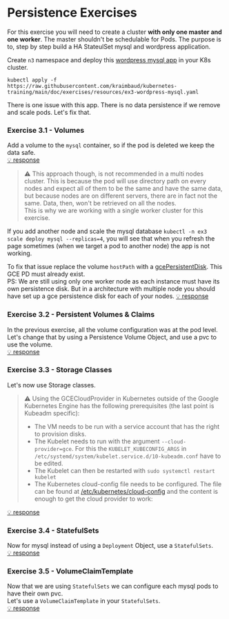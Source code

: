 # Persistence Exercises
For this exercise you will need to create a cluster **with only one master and one worker**. The master shouldn't be
schedulable for Pods. The purpose is to, step by step build a HA StateulSet mysql and wordpress application. 

Create `n3` namespace and deploy this [wordpress mysql app](resources/ex3-wordpress-mysql.yaml) in your K8s cluster.

    kubectl apply -f https://raw.githubusercontent.com/kraimbaud/kubernetes-training/main/doc/exercises/resources/ex3-wordpress-mysql.yaml

There is one issue with this app. There is no data persistence if we remove and scale pods. Let's fix that. 

### Exercise 3.1 - Volumes

Add a volume to the `mysql` container, so if the pod is deleted we keep the data safe.   
[:bulb: response](responses/ex3/ex3-wordpress-mysql.yaml)

> :warning: This approach though, is not recommended in a multi nodes cluster. 
> This is because the pod will use directory path on every nodes and expect all of them to be the same and have the same data, 
> but because nodes are on different servers, there are in fact not the same. Data, then, won't be retrieved on all the nodes.   
> This is why we are working with a single worker cluster for this exercise.   

If you add another node and scale the mysql database `kubectl -n ex3 scale deploy mysql --replicas=4`, you will see that when 
you refresh the page sometimes (when we target a pod to another node) the app is not working. 

To fix that issue replace the volume `hostPath` with a [gcePersistentDisk](https://raw.githubusercontent.com/kraimbaud/kubernetes-training/main/doc/exercises/responses/ex3/ex3-wordpress-mysql.yaml). This GCE PD must already exist.   
PS: We are still using only one worker node as each instance must have its own persistence disk. But in a architecture with multiple node you should 
have set up a gce persistence disk for each of your nodes.
[:bulb: response](responses/ex3/ex3-gcePd-mysql.yaml)

### Exercise 3.2 - Persistent Volumes & Claims
In the previous exercise, all the volume configuration was at the pod level. Let's change that by using a Persistence Volume Object, 
and use a pvc to use the volume.   
[:bulb: response](responses/ex3/ex3-pvc-mysql.yaml)

### Exercise 3.3 - Storage Classes
Let's now use Storage classes.   
> :warning: Using the GCECloudProvider in Kubernetes outside of the Google Kubernetes Engine has the following prerequisites (the last point is Kubeadm specific):   
> - The VM needs to be run with a service account that has the right to provision disks.   
> - The Kubelet needs to run with the argument `--cloud-provider=gce`. For this the `KUBELET_KUBECONFIG_ARGS` in `/etc/systemd/system/kubelet.service.d/10-kubeadm.conf` have to be edited.   
> - The Kubelet can then be restarted with `sudo systemctl restart kubelet`
> - The Kubernetes cloud-config file needs to be configured. The file can be found at [/etc/kubernetes/cloud-config](../../cloud-config/gce.yaml) and the content is enough to get the cloud provider to work:

[:bulb: response](responses/ex3/ex3-sc-mysql.yaml)

### Exercise 3.4 - StatefulSets
Now for mysql instead of using a `Deployment` Object, use a `StatefulSets`.   
[:bulb: response](responses/ex3/ex3-statefulsets-mysql.yaml)

### Exercise 3.5 - VolumeClaimTemplate
Now that we are using `StatefulSets` we can configure each mysql pods to have their own pvc.   
Let's use a `VolumeClaimTemplate` in your `StatefulSets`.   
[:bulb: response](responses/ex3/ex3-pvct-mysql.yaml)
